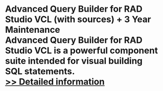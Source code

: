 # Advanced Query Builder for RAD Studio VCL (with sources) + 3 Year Maintenance<br />Advanced Query Builder for RAD Studio VCL is a powerful component suite intended for visual building SQL statements.<br />[>> Detailed information](https://secure.shareit.com/shareit/product.html?productid=300068132&affiliateid=200057808)
